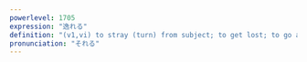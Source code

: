 ```yaml
---
powerlevel: 1705
expression: "逸れる"
definition: "(v1,vi) to stray (turn) from subject; to get lost; to go astray; (P)"
pronunciation: "それる"
---
```

